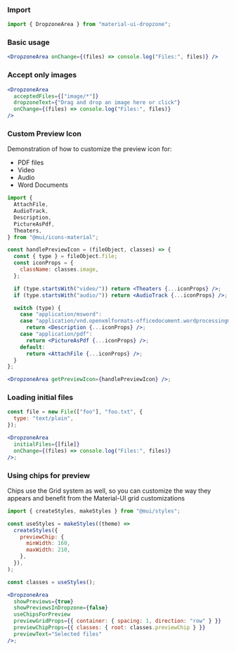 ### Import

```jsx static
import { DropzoneArea } from "material-ui-dropzone";
```

### Basic usage

```jsx
<DropzoneArea onChange={(files) => console.log("Files:", files)} />
```

### Accept only images

```jsx
<DropzoneArea
  acceptedFiles={["image/*"]}
  dropzoneText={"Drag and drop an image here or click"}
  onChange={(files) => console.log("Files:", files)}
/>
```

### Custom Preview Icon

Demonstration of how to customize the preview icon for:

- PDF files
- Video
- Audio
- Word Documents

```jsx
import {
  AttachFile,
  AudioTrack,
  Description,
  PictureAsPdf,
  Theaters,
} from "@mui/icons-material";

const handlePreviewIcon = (fileObject, classes) => {
  const { type } = fileObject.file;
  const iconProps = {
    className: classes.image,
  };

  if (type.startsWith("video/")) return <Theaters {...iconProps} />;
  if (type.startsWith("audio/")) return <AudioTrack {...iconProps} />;

  switch (type) {
    case "application/msword":
    case "application/vnd.openxmlformats-officedocument.wordprocessingml.document":
      return <Description {...iconProps} />;
    case "application/pdf":
      return <PictureAsPdf {...iconProps} />;
    default:
      return <AttachFile {...iconProps} />;
  }
};

<DropzoneArea getPreviewIcon={handlePreviewIcon} />;
```

### Loading initial files

```jsx
const file = new File(["foo"], "foo.txt", {
  type: "text/plain",
});

<DropzoneArea
  initialFiles={[file]}
  onChange={(files) => console.log("Files:", files)}
/>;
```

### Using chips for preview

Chips use the Grid system as well, so you can customize the way they appears and benefit from the Material-UI grid customizations

```jsx
import { createStyles, makeStyles } from "@mui/styles";

const useStyles = makeStyles((theme) =>
  createStyles({
    previewChip: {
      minWidth: 160,
      maxWidth: 210,
    },
  }),
);

const classes = useStyles();

<DropzoneArea
  showPreviews={true}
  showPreviewsInDropzone={false}
  useChipsForPreview
  previewGridProps={{ container: { spacing: 1, direction: "row" } }}
  previewChipProps={{ classes: { root: classes.previewChip } }}
  previewText="Selected files"
/>;
```

